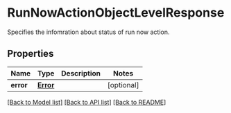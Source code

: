 # RunNowActionObjectLevelResponse

Specifies the infomration about status of run now action.

## Properties
Name | Type | Description | Notes
------------ | ------------- | ------------- | -------------
**error** | [**Error**](Error.md) |  | [optional] 

[[Back to Model list]](../README.md#documentation-for-models) [[Back to API list]](../README.md#documentation-for-api-endpoints) [[Back to README]](../README.md)



